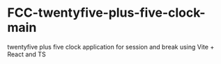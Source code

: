 # FCC-twentyfive-plus-five-clock-main
 twentyfive plus five clock application for session and break using Vite  + React and TS
